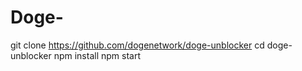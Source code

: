 # Doge-
git clone https://github.com/dogenetwork/doge-unblocker cd doge-unblocker npm install npm start
